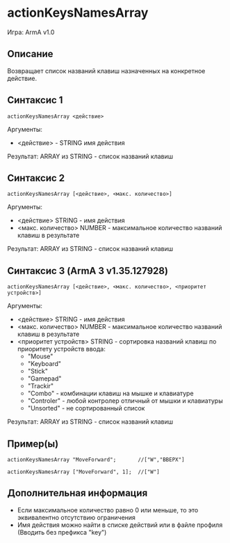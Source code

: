 # actionKeysNamesArray

Игра: ArmA v1.0

## Описание

Возвращает список названий клавиш назначенных на конкретное действие.

## Синтаксис 1

```SQF
actionKeysNamesArray <действие>
```

Аргументы:

* <действие> - STRING имя действия

Результат:
ARRAY из STRING - список названий клавиш

## Синтаксис 2

```SQF
actionKeysNamesArray [<действие>, <макс. количество>]
```

Аргументы:

* <действие> STRING - имя действия
* <макс. количество> NUMBER - максимальное количество названий клавиш в результате

Результат:
ARRAY из STRING - список названий клавиш

## Синтаксис 3 (ArmA 3 v1.35.127928)

```SQF
actionKeysNamesArray [<действие>, <макс. количество>, <приоритет устройств>]
```

Аргументы:

* <действие> STRING - имя действия
* <макс. количество> NUMBER - максимальное количество названий клавиш в результате
* <приоритет устройств> STRING - сортировка названий клавиш по приоритету устройств ввода:
  * "Mouse"
  * "Keyboard"
  * "Stick"
  * "Gamepad"
  * "Trackir"
  * "Combo" - комбинации клавиш на мышке и клавиатуре
  * "Controler" - любой контролер отличный от мышки и клавиатуры
  * "Unsorted" - не сортированный список

Результат:
ARRAY из STRING - список названий клавиш

## Пример(ы)

```SQF
actionKeysNamesArray "MoveForward";       //["W","ВВЕРХ"]
```

```SQF
actionKeysNamesArray ["MoveForward", 1];  //["W"]
```

## Дополнительная информация

* Если максимальное количество равно 0 или меньше, то это эквивалентно отсутствию ограничения
* Имя действия можно найти в списке действий или в файле профиля (Вводить без префикса "key")